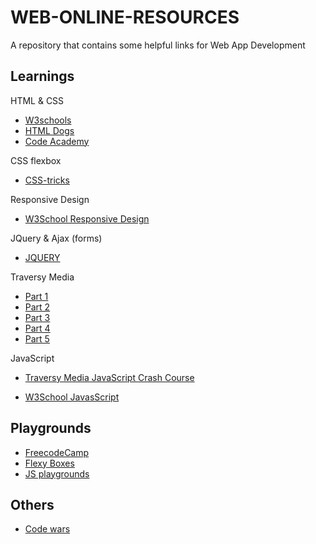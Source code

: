 # WEB-ONLINE-RESOURCES
A repository that contains some helpful links for Web App Development

## Learnings

HTML & CSS
- [W3schools](https://www.w3schools.com/html/)
- [HTML Dogs](https://www.htmldog.com/guides/)
- [Code Academy](https://www.codecademy.com)

CSS flexbox
- [CSS-tricks](https://css-tricks.com/snippets/css/a-guide-to-flexbox/)

Responsive Design
- [W3School Responsive Design](https://www.w3schools.com/html/html_responsive.asp)

JQuery & Ajax (forms)

- [JQUERY](https://learn.jquery.com/about-jquery/how-jquery-works/)

Traversy Media
- [Part 1](https://www.youtube.com/watch?v=3nrLc_JOF7k)
- [Part 2](https://www.youtube.com/watch?v=VlWsJHsVb-E)
- [Part 3](https://www.youtube.com/watch?v=q4FWSdX55ls)
- [Part 4](https://www.youtube.com/watch?v=kVc_XfZY0vI)
- [Part 5](https://www.youtube.com/watch?v=eR3rcalj06Q)

JavaScript
- [Traversy Media JavaScript Crash Course](https://www.youtube.com/watch?v=hdI2bqOjy3c&t=659s)

- [W3School JavasScript](https://www.w3schools.com/js/)

## Playgrounds
- [FreecodeCamp](https://www.freecodecamp.org/)
- [Flexy Boxes](https://the-echoplex.net/flexyboxes/)
- [JS playgrounds](https://jscomplete.com/playground)

## Others
- [Code wars](https://www.codewars.com/)



